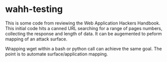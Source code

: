# wahh-testing

This is some code from reviewing the Web Application Hackers Handbook. This initial code hits a canned URL searching for a range of pages numbers, collecting the response and length of data. It can be augemented to peform mapping of an attack surface. 

Wrapping wget within a bash or python call can achieve the same goal. The point is to automate surface/application mapping.
